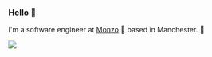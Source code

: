 ### Hello :wave:

I'm a software engineer at [Monzo](https://github.com/monzo) 🏦 based in Manchester. 🐝

![](https://komarev.com/ghpvc/?username=joechrisellis&color=ff69b4)
